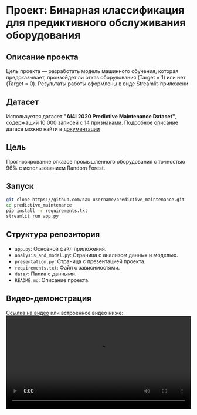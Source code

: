 # Проект: Бинарная классификация для предиктивного обслуживания оборудования
## Описание проекта
Цель проекта — разработать модель машинного обучения, которая
предсказывает, произойдет ли отказ оборудования (Target = 1) или нет
(Target = 0). Результаты работы оформлены в виде Streamlit-приложени
## Датасет
Используется датасет **"AI4I 2020 Predictive Maintenance Dataset"**,
содержащий 10 000 записей с 14 признаками. Подробное описание датасе
можно найти в [документации](https://archive.ics.uci.edu/dataset/601/predictive+maintenance+data)

## Цель
Прогнозирование отказов промышленного оборудования с точностью 96% с использованием Random Forest.

## Запуск
```bash
git clone https://github.com/ваш-username/predictive_maintenance.git
cd predictive_maintenance
pip install -r requirements.txt
streamlit run app.py
```

## Структура репозитория
- `app.py`: Основной файл приложения.
- `analysis_and_model.py`: Страница с анализом данных и моделью.
- `presentation.py`: Страница с презентацией проекта.
- `requirements.txt`: Файл с зависимостями.
- `data/`: Папка с данными.
- `README.md`: Описание проекта.
## Видео-демонстрация
[Ссылка на видео](https://drive.google.com/file/d/1qKJ4QtQEluOns3BPVo1rtcER_cIJaL_d/view?usp=sharing) или встроенное видео ниже:
<video src="video/demo.mp4" controls width="100%"></video>
